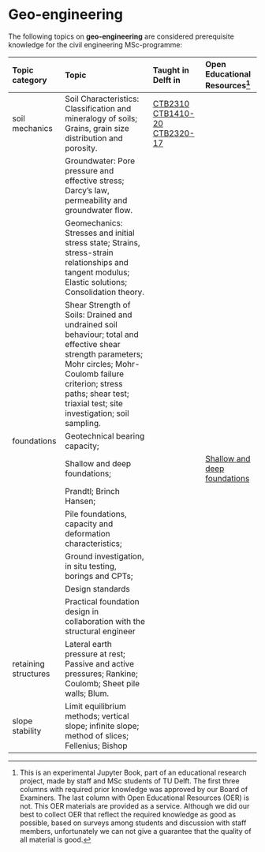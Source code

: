 # Geo-engineering

The following topics on **geo-engineering** are considered prerequisite knowledge for the civil engineering MSc-programme:

|Topic category|Topic   |Taught in Delft in  | Open Educational Resources[^1] |
|:------|:--------|:------------------|:---------------------------|
| soil mechanics       | Soil Characteristics: Classification and mineralogy of soils; Grains, grain size distribution and porosity.                                                                                                                             | [CTB2310](https://studiegids.tudelft.nl/a101_displayCourse.do?course_id=58427)  [CTB1410-20](https://studiegids.tudelft.nl/a101_displayCourse.do?course_id=58366)  [CTB2320-17](https://studiegids.tudelft.nl/a101_displayCourse.do?course_id=58428) |
|                      | Groundwater: Pore pressure and effective stress; Darcy’s law, permeability and groundwater flow.                                                                                                                                        |                                 |
|                      | Geomechanics: Stresses and initial stress state; Strains, stress-strain relationships and tangent modulus; Elastic solutions; Consolidation theory.                                                                                     |                                 |
|                      | Shear Strength of Soils: Drained and undrained soil behaviour; total and effective shear strength parameters; Mohr circles; Mohr-Coulomb failure criterion; stress paths; shear test; triaxial test; site investigation; soil sampling. |                                 |
| foundations          | Geotechnical bearing capacity;                                                                                                                                                                                                          |                                 |
|                      | Shallow and deep foundations;                                                                                                                                                                                                         |                                 |[Shallow and deep foundations](https://www.oercommons.org/courses/shallow-deep-foundations-2/view)
|                        | Prandtl; Brinch Hansen;                                                                                                                                                                                                                 |                                 |
|                      | Pile foundations, capacity and deformation characteristics;                                                                                                                                                                             |                                 |
|                      | Ground investigation, in situ testing, borings and CPTs;                                                                                                                                                                                |                                 |
|                      | Design standards                                                                                                                                                                                                                        |                                 |
|                      | Practical foundation design in collaboration with the structural engineer                                                                                                                                                               |                                 |
| retaining structures | Lateral earth pressure at rest; Passive and active pressures; Rankine; Coulomb; Sheet pile walls; Blum.                                                                                                                                 |                                 |
| slope stability      | Limit equilibrium methods; vertical slope; infinite slope; method of slices; Fellenius; Bishop                                                                                                                                          |                                 |

[^1]: This is an experimental Jupyter Book, part of an educational research project, made by staff and MSc students of TU Delft. The first three columns with required prior knowledge was approved by our Board of Examiners. The last column with Open Educational Resources (OER) is not. This OER materials are provided as a service. Although we did our best to collect OER that reflect the required knowledge as good as possible, based on surveys among students and discussion with staff members, unfortunately we can not give a guarantee that the quality of all material is good.
